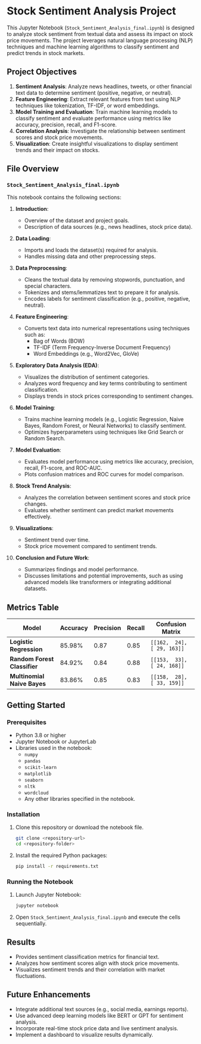 # Stock Sentiment Analysis Project

This Jupyter Notebook (`Stock_Sentiment_Analysis_final.ipynb`) is designed to analyze stock sentiment from textual data and assess its impact on stock price movements. The project leverages natural language processing (NLP) techniques and machine learning algorithms to classify sentiment and predict trends in stock markets.

## Project Objectives

1. **Sentiment Analysis**: Analyze news headlines, tweets, or other financial text data to determine sentiment (positive, negative, or neutral).
2. **Feature Engineering**: Extract relevant features from text using NLP techniques like tokenization, TF-IDF, or word embeddings.
3. **Model Training and Evaluation**: Train machine learning models to classify sentiment and evaluate performance using metrics like accuracy, precision, recall, and F1-score.
4. **Correlation Analysis**: Investigate the relationship between sentiment scores and stock price movements.
5. **Visualization**: Create insightful visualizations to display sentiment trends and their impact on stocks.

## File Overview

### `Stock_Sentiment_Analysis_final.ipynb`

This notebook contains the following sections:

1. **Introduction**:
   - Overview of the dataset and project goals.
   - Description of data sources (e.g., news headlines, stock price data).

2. **Data Loading**:
   - Imports and loads the dataset(s) required for analysis.
   - Handles missing data and other preprocessing steps.

3. **Data Preprocessing**:
   - Cleans the textual data by removing stopwords, punctuation, and special characters.
   - Tokenizes and stems/lemmatizes text to prepare it for analysis.
   - Encodes labels for sentiment classification (e.g., positive, negative, neutral).

4. **Feature Engineering**:
   - Converts text data into numerical representations using techniques such as:
     - Bag of Words (BOW)
     - TF-IDF (Term Frequency-Inverse Document Frequency)
     - Word Embeddings (e.g., Word2Vec, GloVe)

5. **Exploratory Data Analysis (EDA)**:
   - Visualizes the distribution of sentiment categories.
   - Analyzes word frequency and key terms contributing to sentiment classification.
   - Displays trends in stock prices corresponding to sentiment changes.

6. **Model Training**:
   - Trains machine learning models (e.g., Logistic Regression, Naive Bayes, Random Forest, or Neural Networks) to classify sentiment.
   - Optimizes hyperparameters using techniques like Grid Search or Random Search.

7. **Model Evaluation**:
   - Evaluates model performance using metrics like accuracy, precision, recall, F1-score, and ROC-AUC.
   - Plots confusion matrices and ROC curves for model comparison.

8. **Stock Trend Analysis**:
   - Analyzes the correlation between sentiment scores and stock price changes.
   - Evaluates whether sentiment can predict market movements effectively.

9. **Visualizations**:
   - Sentiment trend over time.
   - Stock price movement compared to sentiment trends.

10. **Conclusion and Future Work**:
    - Summarizes findings and model performance.
    - Discusses limitations and potential improvements, such as using advanced models like transformers or integrating additional datasets.

## Metrics Table

| **Model**                  | **Accuracy** | **Precision** | **Recall** | **Confusion Matrix**           |
|----------------------------|--------------|---------------|------------|---------------------------------|
| **Logistic Regression**    | 85.98%       | 0.87          | 0.85       | `[[162,  24], [ 29, 163]]`     |
| **Random Forest Classifier** | 84.92%      | 0.84          | 0.88       | `[[153,  33], [ 24, 168]]`     |
| **Multinomial Naive Bayes** | 83.86%      | 0.85          | 0.83       | `[[158,  28], [ 33, 159]]`     |


## Getting Started

### Prerequisites

- Python 3.8 or higher
- Jupyter Notebook or JupyterLab
- Libraries used in the notebook:
  - `numpy`
  - `pandas`
  - `scikit-learn`
  - `matplotlib`
  - `seaborn`
  - `nltk`
  - `wordcloud`
  - Any other libraries specified in the notebook.

### Installation

1. Clone this repository or download the notebook file.
   ```bash
   git clone <repository-url>
   cd <repository-folder>

2. Install the required Python packages:
   ```bash
   pip install -r requirements.txt
   ```

### Running the Notebook

1. Launch Jupyter Notebook:
   ```bash
   jupyter notebook
   ```
2. Open `Stock_Sentiment_Analysis_final.ipynb` and execute the cells sequentially.

## Results

- Provides sentiment classification metrics for financial text.
- Analyzes how sentiment scores align with stock price movements.
- Visualizes sentiment trends and their correlation with market fluctuations.

## Future Enhancements

- Integrate additional text sources (e.g., social media, earnings reports).
- Use advanced deep learning models like BERT or GPT for sentiment analysis.
- Incorporate real-time stock price data and live sentiment analysis.
- Implement a dashboard to visualize results dynamically.